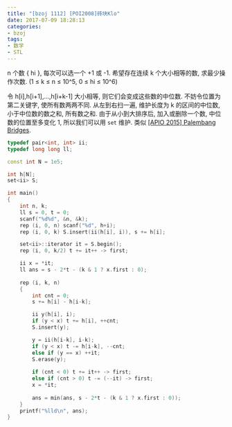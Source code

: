 ```yaml
---
title: "[bzoj 1112] [POI2008]砖块Klo"
date: 2017-07-09 18:28:13
categories:
- bzoj
tags:
- 数学
- STL
---
```

n 个数 { hi }, 每次可以选一个 +1 或 -1. 希望存在连续 k 个大小相等的数, 求最少操作次数. (1 &le; k &le; n &le; 10^5, 0 &le; hi &le; 10^6)
<!--more-->
令 h[i],h[i+1],...,h[i+k-1] 大小相等, 则它们会变成这些数的中位数. 不妨令位置为第二关键字, 使所有数两两不同. 从左到右扫一遍, 维护长度为 k 的区间的中位数, 小于中位数的数之和, 所有数之和. 由于从小到大排序后, 加入或删除一个数, 中位数的位置至多变化 1, 所以我们可以用 `set` 维护. 类似 [[APIO 2015] Palembang Bridges](/2017/05/02/apio2015-palembang-bridge/).

```cpp
typedef pair<int, int> ii;
typedef long long ll;

const int N = 1e5;

int h[N];
set<ii> S;

int main()
{
	int n, k;
	ll s = 0, t = 0;
	scanf("%d%d", &n, &k);
	rep (i, 0, n) scanf("%d", h+i);
	rep (i, 0, k) S.insert(ii(h[i], i)), s += h[i];

	set<ii>::iterator it = S.begin();
	rep (i, 0, k/2) t += it++ -> first;

	ii x = *it;
	ll ans = s - 2*t - (k & 1 ? x.first : 0);
	
	rep (i, k, n)
	{
		int cnt = 0;
		s += h[i] - h[i-k];

		ii y(h[i], i);
		if (y < x) t += h[i], ++cnt;
		S.insert(y);

		y = ii(h[i-k], i-k);
		if (y < x) t -= h[i-k], --cnt;
		else if (y == x) ++it;
		S.erase(y);
		
		if (cnt < 0) t += it++ -> first;
		else if (cnt > 0) t -= (--it) -> first;
		x = *it;
		
		ans = min(ans, s - 2*t - (k & 1 ? x.first : 0));
	}
	printf("%lld\n", ans);
}
```
